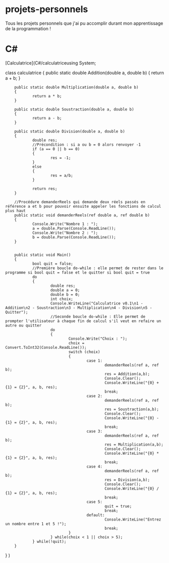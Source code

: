 # projets-personnels
Tous les projets personnels que j'ai pu accomplir durant mon apprentissage de la programmation !

# C#
[Calculatrice](C#/calculatriceusing System;

class calculatrice
{
        public static double Addition(double a, double b)
        {
                return a + b;
        }

        public static double Multiplication(double a, double b)
        {
                return a * b;
        }

        public static double Soustraction(double a, double b)
        {
                return a - b;
        }

        public static double Division(double a, double b)
        {
                double res;
                //Précondition : si a ou b = 0 alors renvoyer -1
                if (a == 0 || b == 0)
                {
                        res = -1;
                }
                else
                {
                        res = a/b;
                }

                return res;
        }

        //Procédure demanderReels qui demande deux réels passés en référence a et b pour pouvoir ensuite appeler les fonctions de calcul plus haut
        public static void demanderReels(ref double a, ref double b)
        {
                Console.Write("Nombre 1 : ");
                a = double.Parse(Console.ReadLine());
                Console.Write("Nombre 2 : ");
                b = double.Parse(Console.ReadLine());
        }


        public static void Main()
        {
                bool quit = false;
                //Première boucle do-while : elle permet de rester dans le programme si bool quit = false et le quitter si bool quit = true 
                do
                {
                        double res;
                        double a = 0;
                        double b = 0;
                        int choix;
                        Console.WriteLine("Calculatrice v0.1\n1 - Addition\n2 - Soustraction\n3 - Multiplication\n4 - Division\n5 - Quitter");
                        //Seconde boucle do-while : Elle permet de prompter l'utilisateur à chaque fin de calcul s'il veut en refaire un autre ou quitter
                        do
                        {
                                Console.Write("Choix : ");
                                choix = Convert.ToInt32(Console.ReadLine());
                                switch (choix)
                                {
                                        case 1:
                                                demanderReels(ref a, ref b);
                                                res = Addition(a,b);
                                                Console.Clear();
                                                Console.WriteLine("{0} + {1} = {2}", a, b, res);
                                                break;
                                        case 2:
                                                demanderReels(ref a, ref b);
                                                res = Soustraction(a,b);
                                                Console.Clear();
                                                Console.WriteLine("{0} - {1} = {2}", a, b, res);
                                                break;
                                        case 3:
                                                demanderReels(ref a, ref b);
                                                res = Multiplication(a,b);
                                                Console.Clear();
                                                Console.WriteLine("{0} * {1} = {2}", a, b, res);
                                                break;
                                        case 4:
                                                demanderReels(ref a, ref b);
                                                res = Division(a,b);
                                                Console.Clear();
                                                Console.WriteLine("{0} / {1} = {2}", a, b, res);
                                                break;
                                        case 5:
                                                quit = true;
                                                break;
                                        default:
                                                Console.WriteLine("Entrez un nombre entre 1 et 5 !");
                                                break;
                                }
                        } while(choix < 1 || choix > 5);
                } while(!quit);
        }
}
)
